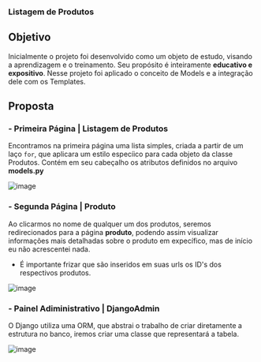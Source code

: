 ### Listagem de Produtos
## Objetivo
Inicialmente o projeto foi desenvolvido como um objeto de estudo, visando a aprendizagem e o treinamento.
Seu propósito é inteiramente **educativo e expositivo**. Nesse projeto foi aplicado o conceito de Models e a integração dele com os Templates.
## Proposta
### - Primeira Página | Listagem de Produtos
Encontramos na primeira página uma lista simples, criada a partir de um laço ```for```, que aplicara um estilo especíico para cada objeto da classe Produtos. Contém em seu cabeçalho os atributos definidos no arquivo **models.py**
 
![image](https://user-images.githubusercontent.com/68354933/131719409-4fcaba7a-3850-401a-a46c-5fcbf835561c.png)

### - Segunda Página | Produto
Ao clicarmos no nome de qualquer um dos produtos, seremos redirecionados para a página **produto**, podendo assim visualizar informações mais detalhadas sobre o produto em expecífico, mas de início eu não acrescentei nada.

- É importante frizar que são inseridos em suas urls os ID's dos respectivos produtos.

![image](https://user-images.githubusercontent.com/68354933/131719719-9f31623b-7828-463d-9642-2110728577aa.png)

### - Painel Adiministrativo | DjangoAdmin
O Django utiliza uma ORM, que abstrai o trabalho de criar diretamente a estrutura no banco, iremos criar uma classe que representará a tabela.

![image](https://user-images.githubusercontent.com/68354933/131726897-d87bfe9d-c04f-4b50-9ede-d3c69ceea15d.png)
